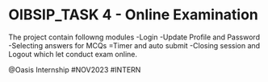 # OIBSIP_TASK 4 - Online Examination
The project contain followng modules
-Login
-Update Profile and Password
-Selecting answers for MCQs
=Timer and auto submit
-Closing session and Logout
which let conduct exam online.

@Oasis Internship #NOV2023 #INTERN
